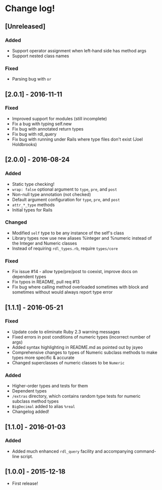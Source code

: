 # Change log!

## [Unreleased]

### Added
- Support operator assignment when left-hand side has method args
- Support nested class names

### Fixed
- Parsing bug with `or`

## [2.0.1] - 2016-11-11

### Fixed
- Improved support for modules (still incomplete)
- Fix a bug with typing self.new
- Fix bug with annotated return types
- Fix bug with rdl_query
- Fix bug with running under Rails where type files don't exist (Joel Holdbrooks)

## [2.0.0] - 2016-08-24
### Added
- Static type checking!
- `wrap: false` optional argument to `type`, `pre`, and `post`
- Non-null type annotation (not checked)
- Default argument configuration for `type`, `pre`, and `post`
- `attr_*_type` methods
- Initial types for Rails

### Changed
- Modified `self` type to be any instance of the self's class
- Library types now use new aliases %integer and %numeric instead of the Integer and Numeric classes
- Instead of requiring `rdl_types.rb`, require `types/core`

### Fixed
- Fix issue #14 - allow type/pre/post to coexist, improve docs on dependent types
- Fix typos in README, pull req #13
- Fix bug where calling method overloaded sometimes with block and sometimes without would always report type error

## [1.1.1] - 2016-05-21
### Fixed
- Update code to eliminate Ruby 2.3 warning messages
- Fixed errors in post conditions of numeric types (incorrect number of args)
- Added syntax highlighting in README.md as pointed out by jsyeo
- Comprehensive changes to types of Numeric subclass methods to make types more specific & accurate
- Changed superclasses of numeric classes to be `Numeric`

### Added
- Higher-order types and tests for them
- Dependent types
- `/extras` directory, which contains random type tests for numeric subclass method types
- `BigDecimal` added to alias `%real`
- Changelog added!

## [1.1.0] - 2016-01-03
### Added
- Added much enhanced `rdl_query` facility and accompanying command-line script.

## [1.0.0] - 2015-12-18
- First release!
